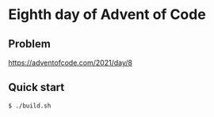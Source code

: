 # Eighth day of Advent of Code

## Problem
<https://adventofcode.com/2021/day/8>

## Quick start
```console
$ ./build.sh
```
